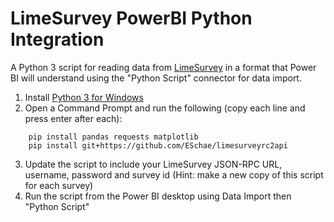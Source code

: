 # LimeSurvey PowerBI Python Integration


A Python 3 script for reading data from [LimeSurvey](https://limesurvey.org) in a format that Power BI will understand using the "Python Script" connector for data import.

1. Install [Python 3 for Windows](https://www.python.org/downloads/windows/)
2. Open a Command Prompt and run the following (copy each line and press enter after each):

```
    pip install pandas requests matplotlib
    pip install git+https://github.com/ESchae/limesurveyrc2api
```

3. Update the script to include your LimeSurvey JSON-RPC URL, username, password and survey id (Hint: make a new copy of this script for each survey)
4. Run the script from the Power BI desktop using Data Import then "Python Script"
